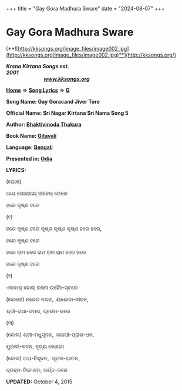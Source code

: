 +++
title = "Gay Gora Madhura Sware"
date = "2024-08-07"
+++

# Gay Gora Madhura Sware
[**![http://kksongs.org/image_files/image002.jpg](http://kksongs.org/image_files/image002.jpg)**](http://kksongs.org/)

**_Krsna Kirtana Songs est. 2001_**                                                                                                                                                 **_www.kksongs.org_**

**[Home](http://kksongs.org/)** **⇒** **[Song Lyrics](http://kksongs.org/lyrics.html)** **⇒** **[G](http://kksongs.org/songs/song_g.html)**

**Song Name: Gay Goracand Jiver Tore**

**Official Name: Sri Nagar Kirtana Sri Nama Song 5**

**Author: [Bhaktivinoda Thakura](http://kksongs.org/authors/list/bhaktivinoda.html)**

**Book Name: [Gitavali](http://kksongs.org/authors/gitavali.html)**

**Language: [Bengali](http://kksongs.org/language/list/bengali.html)**

**Presented in:** [**Odia**](http://kksongs.org/unicode/odia.html) 

**LYRICS:** 

(ଘୋଷ)

ଗାୟ ଗୋରାଚାନ୍ଦ୍ ଜୀବେର୍ ତୋରେ

ହରେ କୃଷ୍ଣ ହରେ

(୧)

ହରେ କୃଷ୍ଣ ହରେ କୃଷ୍ଣ କୃଷ୍ଣ କୃଷ୍ଣ ହରେ ହରେ,

ହରେ କୃଷ୍ଣ ହରେ

ହରେ ରାମ ହରେ ରାମ ରାମ ରାମ ହରେ ହରେ

ହରେ କୃଷ୍ଣ ହରେ

(୨)

ଏକବାର୍ ବୋଲ୍ ରସନା ଉଚ୍ଚୈଃ\-ସ୍ବରେ

(ବୋଲୋ) ନନ୍ଦେର ନନ୍ଦନ,  ୟଶୋଦା\-ଜୀବନ,

ଶ୍ରୀ\-ରାଧା\-ରମଣ, ପ୍ରେମ\-ଭରେ

(୩)

(ବୋଲ) ଶ୍ରୀ\-ମଧୁସୂଦନ,  ଗୋପୀ\-ପ୍ରାଣ\-ଧନ,

ମୁରଲୀ\-ବଦନ, ନୃତ୍ୟ କୋରେଽ

(ବୋଲ) ଅଘ\-ନିସୂଦନ,  ପୂତନା\-ଘାତନ,

ବ୍ରହ୍ମ\-ବିମୋହନ, ଊର୍ଧ୍ବ\-କରେ

**UPDATED:** October 4, 2015